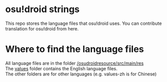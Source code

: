 # osu!droid strings
This repo stores the language files that osu!droid uses.
You can contribute translation for osu!droid from here.

# Where to find the language files
All language files are in the folder [/osudroidresource/src/main/res](https://github.com/EdrowsLuo/osudroidstrings/tree/master/osudroidresource/src/main/res)
<br>The [values](https://github.com/EdrowsLuo/osudroidstrings/tree/master/osudroidresource/src/main/res/values) 
folder contains the English language files.
<br>The other folders are for other languages (e.g. values-zh is for Chinese)
